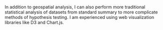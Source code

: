 In addition to geospatial analysis, I can also perform more traditional statistical analysis of datasets from standard summary to more complicate methods of hypothesis testing.  I am experienced using web visualization libraries like D3 and Chart.js.
